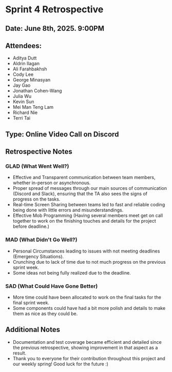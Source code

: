 # Sprint 4 Retrospective

## Date: June 8th, 2025. 9:00PM

## Attendees:
- Aditya Dutt
- Aldrin Ilagan
- Ali Farahbakhsh
- Cody Lee
- George Minasyan
- Jay Gao
- Jonathan Cohen-Wang
- Julia Wu
- Kevin Sun
- Mei Man Teng Lam
- Richard Nie
- Terri Tai

## Type: Online Video Call on Discord

## Retrospective Notes

### GLAD (What Went Well?)
- Effective and Transparent communication between team members, whether in-person or asynchronous.
- Proper spread of messages through our main sources of communication (Discord and Slack), ensuring that the TA also sees the signs of progress on the tasks.
- Real-time Screen Sharing between teams led to fast and reliable coding being done with little errors and misunderstandings.
- Effective Mob Programming (Having several members meet get on call together to work on the finishing touches and details for the project before deadline.)
  
### MAD (What Didn't Go Well?)
- Personal Circumstances leading to issues with not meeting deadlines (Emergency Situations).
- Crunching due to lack of time due to not much progress on the previous sprint week.
- Some ideas not being fully realized due to the deadline.
  
### SAD (What Could Have Gone Better)
- More time could have been allocated to work on the final tasks for the final sprint week.
- Some components could have had a bit more polish and details to make them as nice as they could be.

## Additional Notes
- Documentation and test coverage became efficient and detailed since the previous retrospective, showing improvement in that aspect as a result.
- Thank you to everyone for their contribution throughout this project and our weekly spring! Good luck for the future :)
